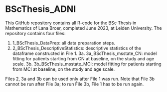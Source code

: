 # BScThesis_ADNI
This GitHub repository contains all R-code for the BSc Thesis in Mathematics of Lana Broer, completed June 2023, at Leiden University.
The repository contains four files: 
  1. 1_BScThesis_DataPrep: all data preparation steps.
  2. 2_BScThesis_DescriptiveStatistics: descriptive statistics of the dataframe constructed in File 1. 
  3a. 3a_BScThesis_msstate_CN: model fitting for patients starting from CN at baseline, on the study and age scale.
  3b. 3b_BScThesis_msstate_MCI: model fitting for patients starting from MCI at baseline, on the study and age scale.

Files 2, 3a and 3b can be used only after File 1 was run. Note that File 3b cannot be run after File 3a; to run File 3b, File 1 has to be run again. 

